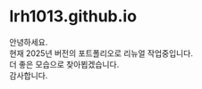 # lrh1013.github.io

안녕하세요. <br>
현재 2025년 버전의 포트폴리오로 리뉴얼 작업중입니다. <br>
더 좋은 모습으로 찾아뵙겠습니다. <br>
감사합니다.
